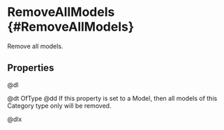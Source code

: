 # RemoveAllModels {#RemoveAllModels}

Remove all models.

## Properties

@dl

@dt OfType
@dd If this property is set to a Model, then all models of this Category type only will be removed.

@dlx
